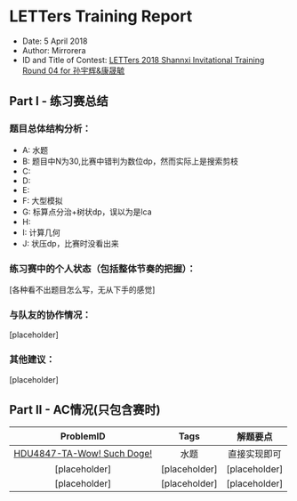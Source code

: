 # LETTers Training Report

- Date: 5 April 2018
- Author: Mirrorera
- ID and Title of Contest: [LETTers 2018 Shannxi Invitational Training Round 04 for 孙宇辉&康晟毓](https://vjudge.net/contest/220459)

## Part I - 练习赛总结

### 题目总体结构分析：

- A: 水题
- B: 题目中N为30,比赛中错判为数位dp，然而实际上是搜索剪枝
- C: 
- D: 
- E: 
- F: 大型模拟
- G: 标算点分治+树状dp，误以为是lca
- H:  
- I: 计算几何
- J: 状压dp，比赛时没看出来

### 练习赛中的个人状态（包括整体节奏的把握）：

[各种看不出题目怎么写，无从下手的感觉]

### 与队友的协作情况：

[placeholder]

### 其他建议：

[placeholder]

## Part II - AC情况(只包含赛时)

| ProblemID | Tags | 解题要点 | 
| :-: | :-: | :-: | 
| [HDU4847-TA-Wow! Such Doge!](https://vjudge.net/contest/220459#problem/A) | 水题 | 直接实现即可 | 
| [placeholder] | [placeholder] | [placeholder] | 
| [placeholder] | [placeholder] | [placeholder] |
